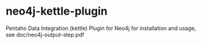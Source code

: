 # neo4j-kettle-plugin
Pentaho Data Integration (kettle) Plugin for Neo4j
for installation and usage, see doc/neo4j-output-step.pdf
